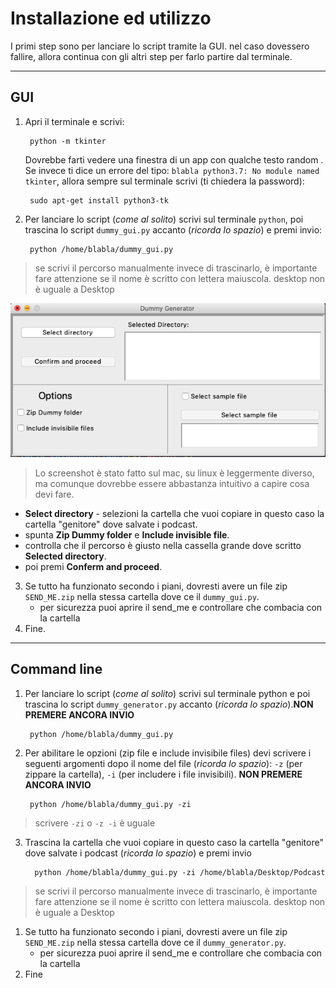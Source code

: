 # Installazione ed utilizzo

I primi step sono per lanciare lo script tramite la GUI. nel caso dovessero fallire, allora continua con gli altri step per farlo partire dal terminale.

------

## GUI

1. Apri il terminale e scrivi:

        python -m tkinter

    Dovrebbe farti vedere una finestra di un app con qualche testo random \.
    Se invece ti dice un errore del tipo: `blabla python3.7: No module named tkinter`,
    allora sempre sul terminale scrivi (ti chiedera la password):

        sudo apt-get install python3-tk

2. Per lanciare lo script (_come al solito_) scrivi sul terminale `python`,  poi trascina lo script `dummy_gui.py` accanto (_ricorda lo spazio_) e premi invio:

        python /home/blabla/dummy_gui.py

> se scrivi il percorso manualmente invece di trascinarlo, è importante
> fare attenzione se il nome è scritto con lettera maiuscola.
> desktop non è uguale a Desktop

![alt text](gui.png)

> Lo screenshot è stato fatto sul mac, su linux è leggermente diverso, ma comunque dovrebbe essere abbastanza intuitivo a capire cosa devi fare.
* **Select directory** - selezioni la cartella che vuoi copiare in questo caso la cartella "genitore" dove salvate i podcast.
* spunta **Zip Dummy folder** e **Include invisible file**.
* controlla che il percorso è giusto nella cassella grande dove scritto **Selected directory**.
* poi premi **Conferm and proceed**.

3. Se tutto ha funzionato secondo i piani, dovresti avere un file zip `SEND_ME.zip` nella stessa cartella dove ce il `dummy_gui.py`.
    * per sicurezza puoi aprire il send_me e controllare che combacia con la cartella
4. Fine.

------

## Command line

1. Per lanciare lo script (_come al solito_) scrivi sul terminale python e poi trascina lo script `dummy_generator.py` accanto (_ricorda lo spazio_).**NON PREMERE ANCORA INVIO**

        python /home/blabla/dummy_gui.py

2. Per abilitare le opzioni (zip file e include invisibile files) devi scrivere i seguenti argomenti dopo il nome del file (_ricorda lo spazio_): `-z` (per zippare la cartella), `-i` (per includere i file invisibili).  **NON PREMERE ANCORA INVIO**

        python /home/blabla/dummy_gui.py -zi

> scrivere `-zi` o `-z -i` è uguale
3. Trascina la cartella che vuoi copiare in questo caso la cartella "genitore" dove salvate i podcast (_ricorda lo spazio_) e premi invio

         python /home/blabla/dummy_gui.py -zi /home/blabla/Desktop/Podcast

> se scrivi il percorso manualmente invece di trascinarlo, è importante
> fare attenzione se il nome è scritto con lettera maiuscola.
> desktop non è uguale a Desktop
1. Se tutto ha funzionato secondo i piani, dovresti avere un file zip `SEND_ME.zip` nella stessa cartella dove ce il `dummy_generator.py`.
    * per sicurezza puoi aprire il send_me e controllare che combacia con la cartella
2. Fine